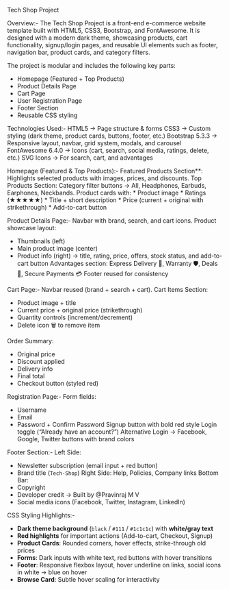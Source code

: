 Tech Shop Project

Overview:-
The Tech Shop Project is a front-end e-commerce website template built with HTML5, CSS3, Bootstrap, and FontAwesome.
It is designed with a modern dark theme, showcasing products, cart functionality, signup/login pages, and reusable UI elements such as footer, navigation bar, product cards, and category filters.

The project is modular and includes the following key parts:
* Homepage (Featured + Top Products)
* Product Details Page
* Cart Page
* User Registration Page
* Footer Section
* Reusable CSS styling

Technologies Used:-
HTML5 → Page structure & forms
CSS3 → Custom styling (dark theme, product cards, buttons, footer, etc.)
Bootstrap 5.3.3 → Responsive layout, navbar, grid system, modals, and carousel
FontAwesome 6.4.0 → Icons (cart, search, social media, ratings, delete, etc.)
SVG Icons → For search, cart, and advantages

Homepage (Featured & Top Products):-
Featured Products Section**: Highlights selected products with images, prices, and discounts.
Top Products Section:
Category filter buttons → All, Headphones, Earbuds, Earphones, Neckbands.
Product cards with:
    * Product image
    * Ratings (★★★★★)
    * Title + short description
    * Price (current + original with strikethrough)
    * Add-to-cart button

Product Details Page:-
Navbar with brand, search, and cart icons.
Product showcase layout:
  * Thumbnails (left)
  * Main product image (center)
  * Product info (right) → title, rating, price, offers, stock status, and add-to-cart button
Advantages section: Express Delivery 🚚, Warranty 🛡, Deals 🔖, Secure Payments 💳
Footer reused for consistency

Cart Page:-
Navbar reused (brand + search + cart).
Cart Items Section:
  * Product image + title
  * Current price + original price (strikethrough)
  * Quantity controls (increment/decrement)
  * Delete icon 🗑️ to remove item
  
Order Summary:
  * Original price
  * Discount applied
  * Delivery info
  * Final total
  * Checkout button (styled red)

Registration Page:-
Form fields:
  * Username
  * Email
  * Password + Confirm Password
Signup button with bold red style
Login toggle (“Already have an account?”)
Alternative Login → Facebook, Google, Twitter buttons with brand colors

Footer Section:-
Left Side:
  * Newsletter subscription (email input + red button)
  * Brand title (`Tech-Shop`)
Right Side: Help, Policies, Company links
Bottom Bar:
  * Copyright
  * Developer credit → Built by @Pravinraj M V
  * Social media icons (Facebook, Twitter, Instagram, LinkedIn)

CSS Styling Highlights:-
* **Dark theme background** (`black` / `#111` / `#1c1c1c`) with **white/gray text**
* **Red highlights** for important actions (Add-to-cart, Checkout, Signup)
* **Product Cards**: Rounded corners, hover effects, strike-through old prices
* **Forms**: Dark inputs with white text, red buttons with hover transitions
* **Footer**: Responsive flexbox layout, hover underline on links, social icons in white → blue on hover
* **Browse Card**: Subtle hover scaling for interactivity
